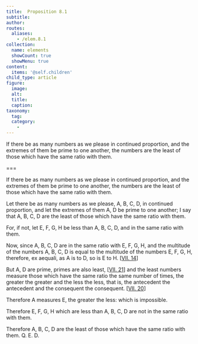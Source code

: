 ```yaml
---
title:  Proposition 8.1
subtitle: 
author:
routes:
  aliases:
    - /elem.8.1
collection:
  name: elements
  showCount: true
  showMenu: true
content:
  items: '@self.children'
child_type: article
figure:
  image:
  alt:
  title:
  caption:
taxonomy:
  tag:
  category:
    - 
---
```


<p>
       <hi rend="ital">If there be as many numbers as we please in continued proportion, and the extremes of them be prime to one another, the numbers are the least of those which have the same ratio with them.</hi>
      </p>

===

<p>
       <span class="ital">If there be as many numbers as we please in continued proportion, and the extremes of them be prime to one another, the numbers are the least of those which have the same ratio with them.</span>
      </p>

<p>Let there be as many numbers as we please, <span class="ital">A</span>, <span class="ital">B</span>, <span class="ital">C</span>, <span class="ital">D</span>, in continued proportion, and let the extremes of them <span class="ital">A</span>, <span class="ital">D</span> be prime to one another; I say that <span class="ital">A</span>, <span class="ital">B</span>, <span class="ital">C</span>, <span class="ital">D</span> are the least of those which have the same ratio with them. 
      </p>

<p>For, if not, let <span class="ital">E</span>, <span class="ital">F</span>, <span class="ital">G</span>, <span class="ital">H</span> be less than <span class="ital">A</span>, <span class="ital">B</span>, <span class="ital">C</span>, <span class="ital">D</span>, and in the same ratio with them. </p>

<p>Now, since <span class="ital">A</span>, <span class="ital">B</span>, <span class="ital">C</span>, <span class="ital">D</span> are in the same ratio with <span class="ital">E</span>, <span class="ital">F</span>, <span class="ital">G</span>, <span class="ital">H</span>, and the multitude of the numbers <span class="ital">A</span>, <span class="ital">B</span>, <span class="ital">C</span>, <span class="ital">D</span> is equal to the multitude of the numbers <span class="ital">E</span>, <span class="ital">F</span>, <span class="ital">G</span>, <span class="ital">H</span>, therefore, <span class="ital">ex aequali</span>, <span class="center">as <span class="ital">A</span> is to <span class="ital">D</span>, so is <span class="ital">E</span> to <span class="ital">H</span>. [<a href="/elem.7.14">VII. 14</a>]</span>
      </p>

<p>But <span class="ital">A</span>, <span class="ital">D</span> are prime, primes are also least, [<a href="/elem.7.21">VII. 21</a>] and the least numbers measure those which have the same ratio the same number of times, the greater the greater and the less the less, that is, the antecedent the antecedent and the consequent the consequent. [<a href="/elem.7.20">VII. 20</a>] <pb n="346"/></p>

<p>Therefore <span class="ital">A</span> measures <span class="ital">E</span>, the greater the less: which is impossible. </p>

<p>Therefore <span class="ital">E</span>, <span class="ital">F</span>, <span class="ital">G</span>, <span class="ital">H</span> which are less than <span class="ital">A</span>, <span class="ital">B</span>, <span class="ital">C</span>, <span class="ital">D</span> are not in the same ratio with them. </p>

<p>Therefore <span class="ital">A</span>, <span class="ital">B</span>, <span class="ital">C</span>, <span class="ital">D</span> are the least of those which have the same ratio with them. Q. E. D.</p>
